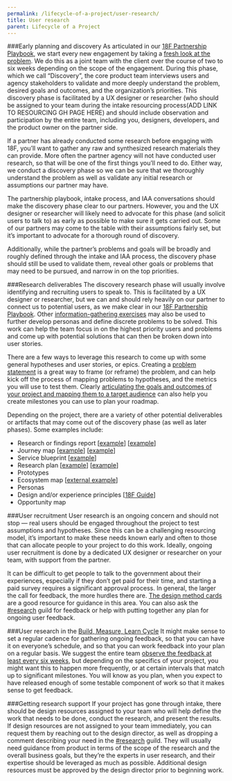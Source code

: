 ```yaml
---
permalink: /lifecycle-of-a-project/user-research/
title: User research
parent: Lifecycle of a Project
---
```

###Early planning and discovery
As articulated in our [18F Partnership Playbook](https://pages.18f.gov/partnership-playbook/), we start every new engagement by taking a [fresh look at the problem](https://pages.18f.gov/partnership-playbook/3-problem-first/). We do this as a joint team with the client over the course of two to six weeks depending on the scope of the engagement. During this phase, which we call “Discovery”, the core product team interviews users and agency stakeholders to validate and more deeply understand the problem, desired goals and outcomes, and the organization’s priorities. This discovery phase is facilitated by a UX designer or researcher (who should be assigned to your team during the intake resourcing process(ADD LINK TO RESOURCING GH PAGE HERE) and should include observation and participation by the entire team, including you, designers, developers, and the product owner on the partner side.

If a partner has already conducted some research before engaging with 18F, you’ll want to gather any raw and synthesized research materials they can provide. More often the partner agency will not have conducted user research, so that will be one of the first things you’ll need to do. Either way, we conduct a discovery phase so we can be sure that we thoroughly understand the problem as well as validate any initial research or assumptions our partner may have. 

The partnership playbook, intake process, and IAA conversations should make the discovery phase clear to our partners. However, you and the UX designer or researcher will likely need to advocate for this phase (and solicit users to talk to) as early as possible to make sure it gets carried out. Some of our partners may come to the table with their assumptions fairly set, but it’s important to advocate for a thorough round of discovery. 

Additionally, while the partner’s problems and goals will be broadly and roughly defined through the intake and IAA process, the discovery phase should still be used to validate them, reveal other goals or problems that may need to be pursued, and narrow in on the top priorities.

###Research deliverables
The discovery research phase will usually involve identifying and recruiting users to speak to. This is facilitated by a UX designer or researcher, but we can and should rely heavily on our partner to connect us to potential users, as we make clear in our [18F Partnership Playbook](https://pages.18f.gov/partnership-playbook/). Other [information-gathering exercises](https://methods.18f.gov/discover/) may also be used to further develop personas and define discrete problems to be solved. This work can help the team focus in on the highest priority users and problems and come up with potential solutions that can then be broken down into user stories. 

There are a few ways to leverage this research to come up with some general hypotheses and user stories, or epics. Creating a [problem statement](https://pages.18f.gov/lean-product-design/2-problem-statement/) is a great way to frame (or reframe) the problem, and can help kick off the process of mapping problems to hypotheses, and the metrics you will use to test them. Clearly [articulating the goals and outcomes of your project and mapping them to a target audience](https://pages.18f.gov/agile/1-goal.html) can also help you create milestones you can use to plan your roadmap. 

Depending on the project, there are a variety of other potential deliverables or artifacts that may come out of the discovery phase (as well as later phases). Some examples include:

-   Research or findings report [[example](https://docs.google.com/document/d/19cGsPpjBbrbwb8ZNHhNwaHONBpAMB-aQ3LE4HAZsrPk/edit)] [[example](https://docs.google.com/presentation/d/1oXe3lS0ujhXiIFpalV24jUbb5iz6cebXU3YuAFXImiU/edit#slide=id.p)]
-   Journey map [[example](https://drive.google.com/a/gsa.gov/file/d/0B31qNUa0RaFXV2JLREdVSHh5YXktN3VOaGJzdTExRGVodmVZ/view?usp=sharing)] [[example](https://docs.google.com/a/gsa.gov/drawings/d/1-tmhK3QCzOzPYDVibutGlbzdNW8orbiSDy4z824C7rU/edit?usp=sharing)]
-   Service blueprint [[example](https://drive.google.com/a/gsa.gov/file/d/0B0PiNB9rY3lfZXBjUnQzMEVyZEU/view?usp=sharing)] 
-   Research plan [[example](https://docs.google.com/document/d/1vAc5k2yubu2MN2rFc3liiOm5F0D-fo3AkPm0YU-u8l8/edit)] [[example](https://docs.google.com/a/gsa.gov/document/d/19Dw2VnLgW9CKK6z8WoGhZ8qzXyiV9Wp96doDtg1I2qE/edit?usp=sharing)]
-   Prototypes
-   Ecosystem map [[external example](http://www.uxbooth.com/articles/designing-digital-strategies-part-1-cartography/)]
-   Personas 
-   Design and/or experience principles [[18F Guide](https://pages.18f.gov/design-principles-guide/)]
-   Opportunity map

###User recruitment
User research is an ongoing concern and should not stop — real users should be engaged throughout the project to test assumptions and hypotheses. Since this can be a challenging resourcing model, it’s important to make these needs known early and often to those that can allocate people to your project to do this work. Ideally, ongoing user recruitment is done by a dedicated UX designer or researcher on your team, with support from the partner.

It can be difficult to get people to talk to the government about their experiences, especially if they don’t get paid for their time, and starting a paid survey requires a significant approval process. In general, the larger the call for feedback, the more hurdles there are. [The design method cards](https://methods.18f.gov/fundamentals/) are a good resource for guidance in this area. You can also ask the [#research](https://18f.slack.com/messages/research/) guild for feedback or help with putting together any plan for ongoing user feedback.

###User research in the [Build, Measure, Learn Cycle](https://pages.18f.gov/lean-product-design/)
It might make sense to set a regular cadence for gathering ongoing feedback, so that you can have it on everyone’s schedule, and so that you can work feedback into your plan on a regular basis. We suggest the entire team [observe the feedback at least every six weeks](https://slack-files.com/files-pri-safe/T025AQGAN-F0G19QMAQ/two_hours_every_six_weeks.pdf?c=1449613355-a09b75376fbc270c734249fd2f63e163677a5752), but depending on the specifics of your project, you might want this to happen more frequently, or at certain intervals that match up to significant milestones. You will know as you plan, when you expect to have released enough of some testable component of work so that it makes sense to get feedback. 

###Getting research support
If your project has gone through intake, there should be design resources assigned to your team who will help define the work that needs to be done, conduct the research, and present the results. If design resources are not assigned to your team immediately, you can request them by reaching out to the design director, as well as dropping a comment describing your need in the [#research](https://18f.slack.com/messages/research/) guild. They will usually need guidance from product in terms of the scope of the research and the overall business goals, but they’re the experts in user research, and their expertise should be leveraged as much as possible. Additional design resources must be approved by the design director prior to beginning work.

